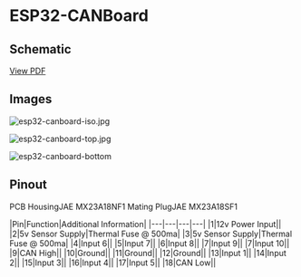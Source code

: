 # ESP32-CANBoard


## Schematic
[View PDF](docs/esp32-canboard-schematic.pdf)

## Images
![esp32-canboard-iso.jpg](docs/esp32-canboard-iso.jpg)

![esp32-canboard-top.jpg](docs/esp32-canboard-top.jpg)

![esp32-canboard-bottom](docs/esp32-canboard-bottom.jpg)

## Pinout
PCB HousingJAE MX23A18NF1
Mating PlugJAE MX23A18SF1

|Pin|Function|Additional Information|
|---|---|---|---|
|1|12v Power Input||
|2|5v Sensor Supply|Thermal Fuse @ 500ma|
|3|5v Sensor Supply|Thermal Fuse @ 500ma|
|4|Input 6||
|5|Input 7||
|6|Input 8||
|7|Input 9||
|7|Input 10||
|9|CAN High||
|10|Ground||
|11|Ground||
|12|Ground||
|13|Input 1||
|14|Input 2||
|15|Input 3||
|16|Input 4||
|17|Input 5||
|18|CAN Low||